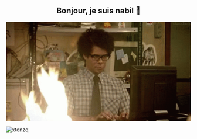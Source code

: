 <h2 align="center">Bonjour, je suis nabil 👋</h2>


<div align="center">
<img hight="300" width="700" alt="GIF" align="center" src="https://github.com/zabir-nabil/zabir-nabil/blob/master/assets/moss.gif">
</div>

<p align="left"> <img src="https://komarev.com/ghpvc/?username=zabir-nabil&label=Profile%20views&color=0e75b6&style=flat" alt="xtenzq" /> </p>




